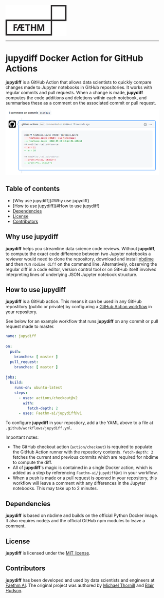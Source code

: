 <img src="docs/logo.png" width="200px">

-----------------

# jupydiff Docker Action for GitHub Actions
**jupydiff** is a GitHub Action that allows data scientists to quickly compare changes made to Jupyter notebooks in GitHub repositories. It works with regular commits and pull requests. When a change is made, **jupydiff** computes the code additions and deletions within each notebook, and summarises these as a comment on the associated commit or pull request.

<div align="center">
  <img src="docs/output.png">
</div>

## Table of contents
* [Why use jupydiff](#Why use jupydiff)
* [How to use jupydiff](#How to use jupydiff)
* [Dependencies](#Dependencies)
* [License](#License)
* [Contributors](#Contributors)

## Why use jupydiff
**jupydiff** helps you streamline data science code reviews. Without **jupydiff**, to compute the exact code difference between two Jupyter notebooks a reviewer would need to clone the repository, download and install [nbdime](https://github.com/jupyter/nbdime) and then run `nbdime diff` on the command line. Alternatively, observing the regular diff in a code editor, version control tool or on GitHub itself involved interpreting lines of underlying JSON Jupyter notebook structure.

## How to use jupydiff
**jupydiff** is a GitHub action. This means it can be used in any GitHub repostitory (public or private) by configuring a [GitHub Action workflow](https://docs.github.com/en/free-pro-team@latest/actions/reference/workflow-syntax-for-github-actions) in your repository.

See below for an example workflow that runs **jupydiff** on any commit or pull request made to master.

```yaml
name: jupydiff

on:
  push:
    branches: [ master ]
  pull_request:
    branches: [ master ]

jobs:
  build:
    runs-on: ubuntu-latest
    steps:
      - uses: actions/checkout@v2
        with:
          fetch-depth: 2
      - uses: Faethm-ai/jupydiff@v1
```

To configure **jupydiff** in your repostiory, add a the YAML above to a file at `.github/workflows/jupydiff.yml`.

Important notes:
* The GitHub checkout action (`action/checkout`) is required to populate the GitHub Action runner with the repostiory contents. `fetch-depth: 2` fetches the current and previous commits which are required for nbdime to compute the diff.
* All of **jupydiff**'s magic is contained in a single Docker action, which is added as a step by referencing `Faethm-ai/jupydiff@v1` in your workflow.
* When a push is made or a pull request is opened in your repository, this workflow will leave a comment with any differences in the Jupyter notebooks. This may take up to 2 minutes.

## Dependencies
**jupydiff** is based on nbdime and builds on the official Python Docker image. It also requires nodejs and the official GitHub npm modules to leave a comment. 

## License
**jupydiff** is licensed under the [MIT license](LICENSE).

## Contributors
**jupydiff** has been developed and used by data scientists and engineers at [Faethm AI](https://faethm.ai). The original project was authored by [Michael Thornill](https://github.com/MikhailTH) and [Blair Hudson](https://github.com/blairhudson).

